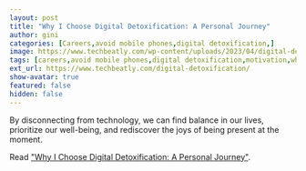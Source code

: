 ```yaml
---
layout: post
title: "Why I Choose Digital Detoxification: A Personal Journey"
author: gini
categories: [Careers,avoid mobile phones,digital detoxification,]
image: https://www.techbeatly.com/wp-content/uploads/2023/04/digital-detoxification-1024x576.png
tags: [careers,avoid mobile phones,digital detoxification,motivation,what is digital detoxification,work life balance,]
ext_url: https://www.techbeatly.com/digital-detoxification/
show-avatar: true
featured: false
hidden: false
---
```


By disconnecting from technology, we can find balance in our lives, prioritize our well-being, and rediscover the joys of being present at the moment. 

Read ["Why I Choose Digital Detoxification: A Personal Journey"](https://www.techbeatly.com/digital-detoxification/).